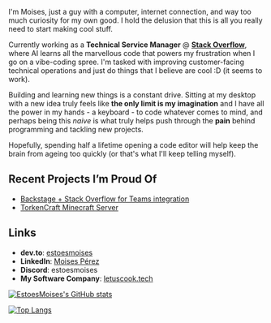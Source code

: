I'm Moises, just a guy with a computer, internet connection, and way too much curiosity for my own good. I hold the delusion that this is all you really need to start making cool stuff.

Currently working as a **Technical Service Manager** @ **[Stack Overflow](https://stackoverflow.com/)**, where AI learns all the marvellous code that powers my frustration when I go on a vibe-coding spree. I'm tasked with improving customer-facing technical operations and just do things that I believe are cool :D (it seems to work).

Building and learning new things is a constant drive. Sitting at my desktop with a new idea truly feels like **the only limit is my imagination** and I have all the power in my hands - a keyboard - to code whatever comes to mind, and perhaps being this *naive* is what truly helps push through the **pain** behind programming and tackling new projects.

Hopefully, spending half a lifetime opening a code editor will help keep the brain from ageing too quickly (or that's what I'll keep telling myself).
  
## Recent Projects I’m Proud Of

* [Backstage + Stack Overflow for Teams integration](https://github.com/StackExchange/backstage-stackoverflow)
* [TorkenCraft Minecraft Server](https://torkencraft.es/)

## Links

* **dev.to**: [estoesmoises](https://dev.to/estoesmoises)
* **LinkedIn**: [Moises Pérez](https://www.linkedin.com/in/moisesiperez/)
* **Discord**: estoesmoises
* **My Software Company**: [letuscook.tech](https://letuscook.tech/)

[![EstoesMoises's GitHub stats](https://githubstats.estoesmoises.me/api?username=estoesmoises&theme=swift&show_icons=true)](https://github.com/anuraghazra/github-readme-stats)

[![Top Langs](https://githubstats.estoesmoises.me/api/top-langs/?username=estoesmoises&size_weight=0.5&count_weight=0.5&exclude_repo=stack-api-utilities&layout=compact&hide=MDX&langs_count=5&theme=swift)](https://github.com/anuraghazra/github-readme-stats)
